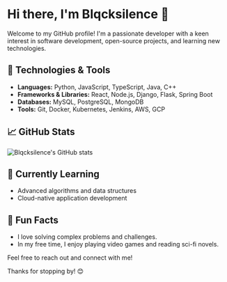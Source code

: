 # Hi there, I'm Blqcksilence 👋

Welcome to my GitHub profile! I'm a passionate developer with a keen interest in software development, open-source projects, and learning new technologies.

## 🔧 Technologies & Tools

- **Languages:** Python, JavaScript, TypeScript, Java, C++
- **Frameworks & Libraries:** React, Node.js, Django, Flask, Spring Boot
- **Databases:** MySQL, PostgreSQL, MongoDB
- **Tools:** Git, Docker, Kubernetes, Jenkins, AWS, GCP


## 📈 GitHub Stats

![Blqcksilence's GitHub stats](https://github-readme-stats.vercel.app/api?username=Blqcksilence&show_icons=true&theme=radical)

## 🌱 Currently Learning

- Advanced algorithms and data structures
- Cloud-native application development

## 🌟 Fun Facts

- I love solving complex problems and challenges.
- In my free time, I enjoy playing video games and reading sci-fi novels.

Feel free to reach out and connect with me!

Thanks for stopping by! 😊
